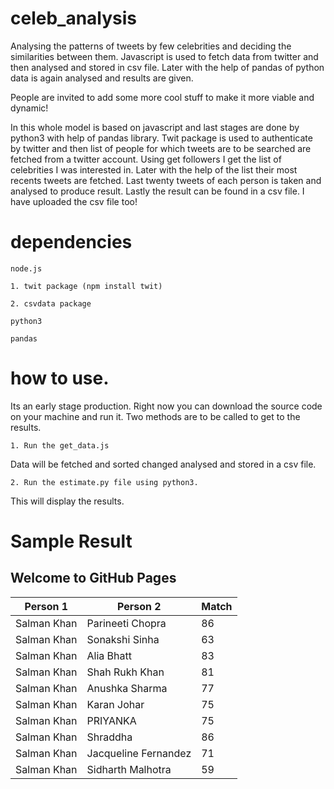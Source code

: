 # celeb_analysis
Analysing the patterns of tweets by few celebrities and deciding the similarities between them.
Javascript is used to fetch data from twitter and then analysed and stored in csv file. 
Later with the help of pandas of python data is again analysed and results are given.


People are invited to add some more cool stuff to make it more viable and dynamic!

In this whole model is based on javascript and last stages are done by python3 with help of pandas library.
Twit package is used to authenticate by twitter and then list of people for which tweets are to be searched are fetched from a 
twitter account. 
Using get followers I get the list of celebrities I was interested in.
Later with the help of the list their most recents tweets are fetched.
Last twenty tweets of each person is taken and analysed to produce result.
Lastly the result can be found in a csv file. I have uploaded the csv file too!

# dependencies
```
node.js
```
```
1. twit package (npm install twit)

2. csvdata package
```

```
python3
```
```
pandas

```


# how to use.

Its an early stage production. Right now you can download the source code on your machine and run it.
Two methods are to be called to get to the results.

```
1. Run the get_data.js 
```

Data will be fetched and sorted changed analysed and stored in a csv file.
```
2. Run the estimate.py file using python3.
```
This will display the results.


# Sample Result

## Welcome to GitHub Pages

Person 1 | Person 2 | Match |
--------| ---------| ------|
Salman Khan |Parineeti Chopra| 86
Salman Khan	|Sonakshi Sinha | 63
Salman Khan	|Alia Bhatt|83
Salman Khan	|Shah Rukh Khan|81
Salman Khan	|Anushka Sharma|77
Salman Khan	|Karan Johar|75
Salman Khan	|PRIYANKA|75
Salman Khan	|Shraddha|86
Salman Khan	|Jacqueline Fernandez|71
Salman Khan	|Sidharth Malhotra|59




